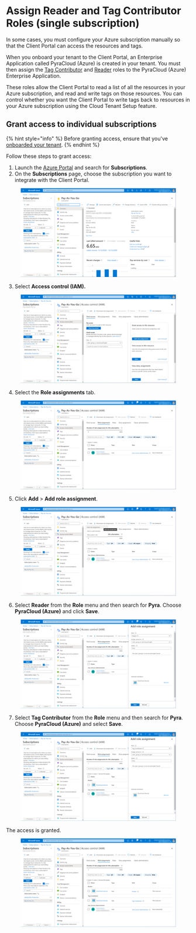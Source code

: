 # Assign Reader and Tag Contributor Roles (single subscription)

In some cases, you must configure your Azure subscription manually so that the Client Portal can access the resources and tags.&#x20;

When you onboard your tenant to the Client Portal, an Enterprise Application called PyraCloud (Azure) is created in your tenant. You must then assign the [Tag Contributor](https://learn.microsoft.com/en-us/azure/role-based-access-control/built-in-roles#tag-contributor) and [Reader](https://learn.microsoft.com/en-us/azure/role-based-access-control/built-in-roles#reader) roles to the PyraCloud (Azure) Enterprise Application.

These roles allow the Client Portal to read a list of all the resources in your Azure subscription, and read and write tags on those resources. You can control whether you want the Client Portal to write tags back to resources in your Azure subscription using the Cloud Tenant Setup feature.

## Grant access to individual subscriptions <a href="#block-e361c5ef-f066-4f15-882a-9691e45ebe2d" id="block-e361c5ef-f066-4f15-882a-9691e45ebe2d"></a>

{% hint style="info" %}
Before granting access, ensure that you've [onboarded your tenant](activate-an-azure-ea-or-mpsa-account.md).
{% endhint %}

Follow these steps to grant access:

1. Launch the [Azure Portal](https://portal.azure.com/#home) and search for **Subscriptions**.
2. On the **Subscriptions** page, choose the subscription you want to integrate with the Client Portal.

<figure><img src="../../../../.gitbook/assets/image (378).png" alt=""><figcaption></figcaption></figure>

3. Select **Access control (IAM).**

<figure><img src="../../../../.gitbook/assets/image (379).png" alt=""><figcaption></figcaption></figure>

4. Select the **Role assignments** tab.

<figure><img src="../../../../.gitbook/assets/image (380).png" alt=""><figcaption></figcaption></figure>

5. Click **Add** > **Add role assignment**.&#x20;

<figure><img src="../../../../.gitbook/assets/image (381).png" alt=""><figcaption></figcaption></figure>

6. Select **Reader** from the **Role** menu and then search for **Pyra**. Choose **PyraCloud (Azure)** and click **Save**.

<figure><img src="../../../../.gitbook/assets/image (382).png" alt=""><figcaption></figcaption></figure>

7. Select **Tag Contributor** from the **Role** menu and then search for **Pyra**. Choose **PyraCloud (Azure)** and select **Save**.

<figure><img src="../../../../.gitbook/assets/image (383).png" alt=""><figcaption></figcaption></figure>

The access is granted.&#x20;

<figure><img src="../../../../.gitbook/assets/image (384).png" alt=""><figcaption></figcaption></figure>
